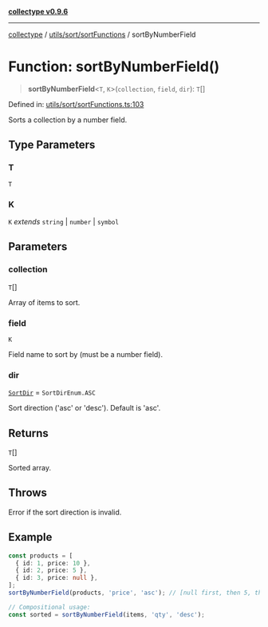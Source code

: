 [**collectype v0.9.6**](../../../../README.md)

***

[collectype](../../../../modules.md) / [utils/sort/sortFunctions](../README.md) / sortByNumberField

# Function: sortByNumberField()

> **sortByNumberField**\<`T`, `K`\>(`collection`, `field`, `dir`): `T`[]

Defined in: [utils/sort/sortFunctions.ts:103](https://github.com/maduhaime/collectype/blob/ba52424b164c706fb5e7ecc5581685b53a2ac88d/src/utils/sort/sortFunctions.ts#L103)

Sorts a collection by a number field.

## Type Parameters

### T

`T`

### K

`K` *extends* `string` \| `number` \| `symbol`

## Parameters

### collection

`T`[]

Array of items to sort.

### field

`K`

Field name to sort by (must be a number field).

### dir

[`SortDir`](../../../../enums/sort/type-aliases/SortDir.md) = `SortDirEnum.ASC`

Sort direction ('asc' or 'desc'). Default is 'asc'.

## Returns

`T`[]

Sorted array.

## Throws

Error if the sort direction is invalid.

## Example

```ts
const products = [
  { id: 1, price: 10 },
  { id: 2, price: 5 },
  { id: 3, price: null },
];
sortByNumberField(products, 'price', 'asc'); // [null first, then 5, then 10]

// Compositional usage:
const sorted = sortByNumberField(items, 'qty', 'desc');
```
